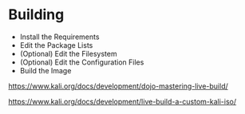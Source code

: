 # Building

* Install the Requirements
* Edit the Package Lists
* (Optional) Edit the Filesystem
* (Optional) Edit the Configuration Files
* Build the Image


https://www.kali.org/docs/development/dojo-mastering-live-build/

https://www.kali.org/docs/development/live-build-a-custom-kali-iso/

